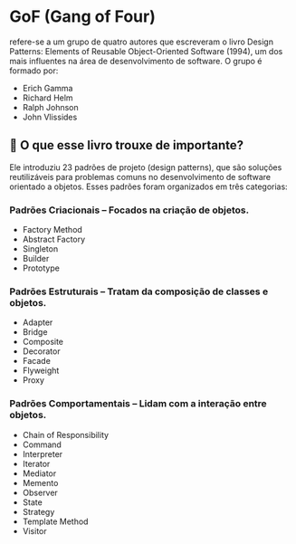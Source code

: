 # GoF (Gang of Four)
refere-se a um grupo de quatro autores que escreveram o livro Design Patterns: Elements of Reusable Object-Oriented Software (1994), um dos mais influentes na área de desenvolvimento de software. O grupo é formado por:

- Erich Gamma
- Richard Helm
- Ralph Johnson
- John Vlissides

## 📌 O que esse livro trouxe de importante?
Ele introduziu 23 padrões de projeto (design patterns), que são soluções reutilizáveis para problemas comuns no desenvolvimento de software orientado a objetos. Esses padrões foram organizados em três categorias:

### Padrões Criacionais – Focados na criação de objetos.

- Factory Method
- Abstract Factory
- Singleton
- Builder
- Prototype

### Padrões Estruturais – Tratam da composição de classes e objetos.

- Adapter
- Bridge
- Composite
- Decorator
- Facade
- Flyweight
- Proxy

### Padrões Comportamentais – Lidam com a interação entre objetos.

- Chain of Responsibility
- Command
- Interpreter
- Iterator
- Mediator
- Memento
- Observer
- State
- Strategy
- Template Method
- Visitor